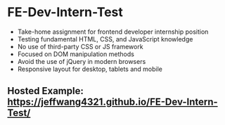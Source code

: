 # FE-Dev-Intern-Test
- Take-home assignment for frontend developer internship position 
- Testing fundamental HTML, CSS, and JavaScript knowledge
- No use of third-party CSS or JS framework
- Focused on DOM manipulation methods 
- Avoid the use of jQuery in modern browsers
- Responsive layout for desktop, tablets and mobile
## Hosted Example: https://jeffwang4321.github.io/FE-Dev-Intern-Test/

